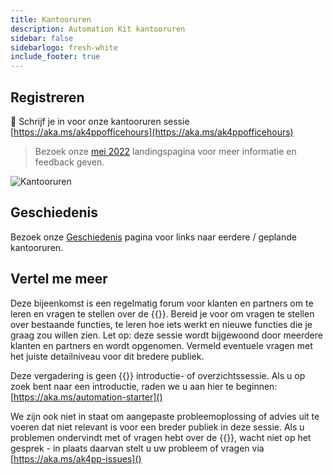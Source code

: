 ```yaml
---
title: Kantooruren
description: Automation Kit kantooruren
sidebar: false
sidebarlogo: fresh-white
include_footer: true
---
```

## Registreren

<g-emoji class="g-emoji" alias="calendar" fallback-src="https://github.githubassets.com/images/icons/emoji/unicode/1f4c6.png">📆</g-emoji> Schrijf je in voor onze kantooruren sessie [https://aka.ms/ak4ppofficehours](https://aka.ms/ak4ppofficehours)

> Bezoek onze [mei 2022](/nl/office-hours/november-2022) landingspagina voor meer informatie en feedback geven.

![Kantooruren](/images/office-hours.png)

## Geschiedenis

Bezoek onze [Geschiedenis](/nl/office-hours/history) pagina voor links naar eerdere / geplande kantooruren.

## Vertel me meer

Deze bijeenkomst is een regelmatig forum voor klanten en partners om te leren en vragen te stellen over de {{<product-name>}}. Bereid je voor om vragen te stellen over bestaande functies, te leren hoe iets werkt en nieuwe functies die je graag zou willen zien. Let op: deze sessie wordt bijgewoond door meerdere klanten en partners en wordt opgenomen. Vermeld eventuele vragen met het juiste detailniveau voor dit bredere publiek.

Deze vergadering is geen {{<product-name>}} introductie- of overzichtssessie. Als u op zoek bent naar een introductie, raden we u aan hier te beginnen: [https://aka.ms/automation-starter]()

We zijn ook niet in staat om aangepaste probleemoplossing of advies uit te voeren dat niet relevant is voor een breder publiek in deze sessie. Als u problemen ondervindt met of vragen hebt over de {{<product-name>}}, wacht niet op het gesprek - in plaats daarvan stelt u uw probleem of vragen via [https://aka.ms/ak4pp-issues]()
